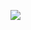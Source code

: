 ![](https://github.com/jeyla380/school_work/blob/main/visual_arts/photoshop/creative_project03/Creative%20Project%2003.png)
